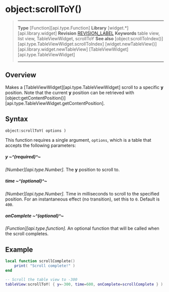# object:scrollToY()

> --------------------- ------------------------------------------------------------------------------------------
> __Type__              [Function][api.type.Function]
> __Library__           [widget.*][api.library.widget]
> __Revision__          [REVISION_LABEL](REVISION_URL)
> __Keywords__          table view, list view, TableViewWidget, scrollToY
> __See also__          [object:scrollToIndex()][api.type.TableViewWidget.scrollToIndex]
>						[widget.newTableView()][api.library.widget.newTableView]
>						[TableViewWidget][api.type.TableViewWidget]
> --------------------- ------------------------------------------------------------------------------------------


## Overview

Makes a [TableViewWidget][api.type.TableViewWidget] scroll to a specific __y__ position. Note that the current __y__ position can be retrieved with [object:getContentPosition()][api.type.TableViewWidget.getContentPosition].

## Syntax

	object:scrollToY( options )

This function requires a single argument, `options`, which is a table that accepts the following parameters:

##### y ~^(required)^~
_[Number][api.type.Number]._ The __y__ position to scroll to.

##### time ~^(optional)^~
_[Number][api.type.Number]._ Time in milliseconds to scroll to the specified position. For an instantaneous effect (no&nbsp;transition), set this to `0`. Default is `400`.

##### onComplete ~^(optional)^~
_[Function][api.type.function]._ An optional function that will be called when the scroll completes.

## Example

``````lua
local function scrollComplete()
    print( "Scroll complete!" )
end

-- Scroll the table view to -300
tableView:scrollToY( { y=-300, time=600, onComplete=scrollComplete } )
``````
